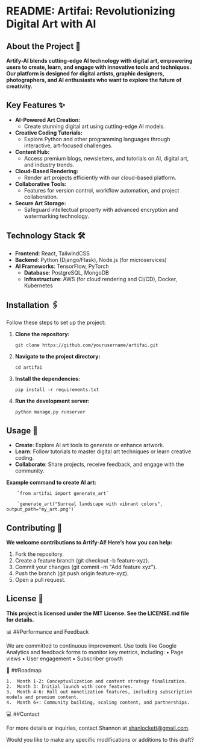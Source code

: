 # README: Artifai: Revolutionizing Digital Art with AI

## About the Project 🚀

**Artify-AI blends cutting-edge AI technology with digital art, empowering users to create, learn, and engage with innovative tools and techniques. Our platform is designed for digital artists, graphic designers, photographers, and AI enthusiasts who want to explore the future of creativity.**

## Key Features ✨

* **AI-Powered Art Creation:** 
  * Create stunning digital art using cutting-edge AI models.
* **Creative Coding Tutorials:** 
  * Explore Python and other programming languages through interactive, art-focused challenges.
* **Content Hub:** 
  * Access premium blogs, newsletters, and tutorials on AI, digital art, and industry trends.
* **Cloud-Based Rendering:** 
  * Render art projects efficiently with our cloud-based platform.
* **Collaborative Tools:** 
  * Features for version control, workflow automation, and project collaboration.
* **Secure Art Storage:** 
  * Safeguard intellectual property with advanced encryption and watermarking technology.

## Technology Stack 🛠

* **Frontend**: React, TailwindCSS
* **Backend**: Python (Django/Flask), Node.js (for microservices)
* **AI Frameworks**: TensorFlow, PyTorch
  * **Database**: PostgreSQL, MongoDB
  * **Infrastructure**: AWS (for cloud rendering and CI/CD), Docker, Kubernetes
  
## Installation 🖇️

Follow these steps to set up the project:

1. **Clone the repository:**

   `git clone https://github.com/yourusername/artifai.git`

2. **Navigate to the project directory:**

   `cd artifai`

3. **Install the dependencies:**

   `pip install -r requirements.txt`

4. **Run the development server:**

   `python manage.py runserver`

## Usage 📖

* **Create**: Explore AI art tools to generate or enhance artwork.
* **Learn**: Follow tutorials to master digital art techniques or learn creative coding.
* **Collaborate**: Share projects, receive feedback, and engage with the community.

**Example command to create AI art:**

		`from artifai import generate_art`

		`generate_art("Surreal landscape with vibrant colors", 	output_path="my_art.png")`

## Contributing 🌱

**We welcome contributions to Artify-AI! Here’s how you can help:**

1. Fork the repository.
2. Create a feature branch (git checkout -b feature-xyz).
3. Commit your changes (git commit -m "Add feature xyz").
4. Push the branch (git push origin feature-xyz).
5. Open a pull request.

## License 📜

**This project is licensed under the MIT License. See the LICENSE.md file for details.**

📊 ##Performance and Feedback

We are committed to continuous improvement. Use tools like Google Analytics and feedback forms to monitor key metrics, including:
	•	Page views
	•	User engagement
	•	Subscriber growth

📅 ##Roadmap

	1.	Month 1-2: Conceptualization and content strategy finalization.
	2.	Month 3: Initial launch with core features.
	3.	Month 4-6: Roll out monetization features, including subscription models and premium content.
	4.	Month 6+: Community building, scaling content, and partnerships.

💻 ##Contact

For more details or inquiries, contact Shannon at shanlockett@gmail.com.

Would you like to make any specific modifications or additions to this draft?
